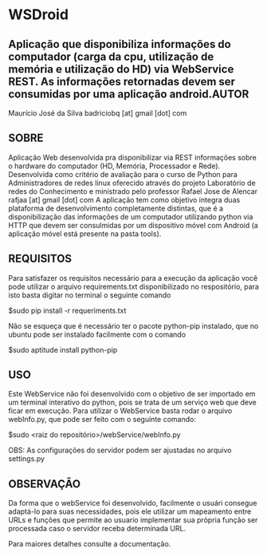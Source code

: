 WSDroid
=======

Aplicação que disponibiliza informações do computador (carga da cpu, utilização de memória e utilização do HD) via WebService REST. As informações retornadas devem ser consumidas por uma aplicação android.AUTOR
-----------------------------------------------------------------------------
Maurício José da Silva
badriciobq [at] gmail [dot] com


SOBRE
----------------------------------------------------------------------------
Aplicação Web desenvolvida pra disponibilizar via REST informações sobre o 
hardware do computador (HD, Memória, Processador e Rede). 
Desenvolvida como critério de avaliação para o curso de Python para
Administradores de redes linux oferecido através do projeto Laboratório de
redes do Conhecimento e ministrado pelo professor Rafael Jose de Alencar
rafjaa [at] gmail [dot] com
A aplicação tem como objetivo integra duas plataforma de desenvolvimento
completamente distintas, que é a disponibilização das informações de um
computador utilizando python via HTTP que devem ser consulmidas por um
dispositivo móvel com Android (a aplicação móvel está presente na pasta
tools).


REQUISITOS
----------------------------------------------------------------------------
Para satisfazer os requisitos necessário para a execução da aplicação você
pode utilizar o arquivo requirements.txt disponibilizado no respositório, para
isto basta digitar no terminal o seguinte comando

$sudo pip install -r requeriments.txt

Não se esqueça que é necessário ter o pacote python-pip instalado, que no
ubuntu pode ser instalado facilmente com o comando 

$sudo aptitude install python-pip


USO
---------------------------------------------------------------------------
Este WebService não foi desenvolvido com o objetivo de ser importado em um
terminal interativo do python, pois se trata de um serviço web que deve ficar
em execução. 
Para utilizar o WebService basta rodar o arquivo webInfo.py, que pode ser
feito com o seguinte comando:

$sudo <raiz do repositório>/webService/webInfo.py 

OBS: As configurações do servidor podem ser ajustadas no arquivo settings.py


OBSERVAÇÃO
----------------------------------------------------------------------------
Da forma que o webService foi desenvolvido, facilmente o usuári consegue
adaptá-lo para suas necessidades, pois ele utilizar um mapeamento entre URLs e
funções que permite ao usuario implementar sua própria função ser processada
caso o servidor receba determinada URL.

Para maiores detalhes consulte a documentação.





